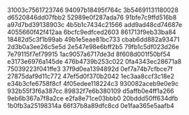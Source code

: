 31003c7561723746
94097b18495f764c
3b54691131180028
d6520846dd07fbb2
52989e0f287ada76
91bfe7c9ffd516b8
a97d7bd39138903c
4b5b1c7434c21566
add9ad48cd74687e
4055660f42f412aa
6bcfc9edfced2603
861713f9eb33ba84
18482d5c3f1b99ab
49b1e5eae81bc733
cbab6dd882a93471
2d3b0a3ee26c5e5d
2e547e98e6bff2b5
79fb1c5df023d26e
7e79115f7ef79915
1ac9057a6717de3d
8f608d001f50bf54
e3173e6976a145de
476b4739b253c022
0fa4343ec28671a8
75039223f041ffe3
37f9d0ea1394892d
0ef7a74b7cfbce7f
27875daf9d11c772
47ef5d0f370b2042
1ec3aa8ccf3c18e2
e34b3cfe6758f8cf
4f05edee118224c3
930082aceb9e0e9c
932b55f3f6a387cc
89832f7e6b380109
d5affb0e4ff1a266
9eb6b367a7f8a2ce
e2fa8e71ce03bbb0
20bddd50ff634dfb
1b0fb3a25198314a
66f37b8a89dfc8cd
0e1faa365e5aafb4
